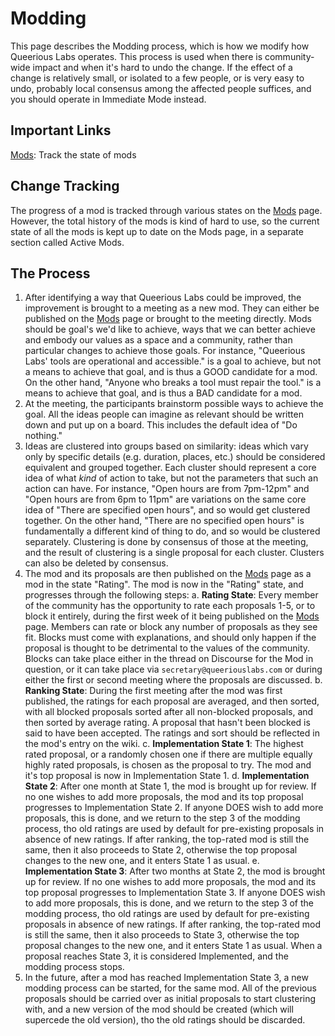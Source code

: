 <!-- TITLE: Modding -->
<!-- SUBTITLE: The process by which we modify how the space operates. -->

# Modding
This page describes the Modding process, which is how we modify how Queerious Labs operates. This process is used when there is community-wide impact and when it's hard to undo the change. If the effect of a change is relatively small, or isolated to a few people, or is very easy to undo, probably local consensus among the affected people suffices, and you should operate in Immediate Mode instead.

## Important Links
[Mods](/organization/mods): Track the state of mods

## Change Tracking
The progress of a mod is tracked through various states on the [Mods](/organization/mods) page. However, the total history of the mods is kind of hard to use, so the current state of all the mods is kept up to date on the Mods page, in a separate section called Active Mods.

## The Process
1. After identifying a way that Queerious Labs could be improved, the improvement is brought to a meeting as a new mod. They can either be published on the [Mods](/organization/mods) page or brought to the meeting directly. Mods should be goal's we'd like to achieve, ways that we can better achieve and embody our values as a space and a community, rather than particular changes to achieve those goals. For instance, "Queerious Labs' tools are operational and accessible." is a goal to achieve, but not a means to achieve that goal, and is thus a GOOD candidate for a mod. On the other hand, "Anyone who breaks a tool must repair the tool." is a means to achieve that goal, and is thus a BAD  candidate for a mod.
2. At the meeting, the participants brainstorm possible ways to achieve the goal. All the ideas people can imagine as relevant should be written down and put up on a board. This includes the default idea of "Do nothing."
3. Ideas are clustered into groups based on similarity: ideas which vary only by specific details (e.g. duration, places, etc.) should be considered equivalent and grouped together. Each cluster should represent a core idea of what *kind* of action to take, but not the parameters that such an action can have. For instance, "Open hours are from 7pm-12pm" and "Open hours are from 6pm to 11pm" are variations on the same core idea of "There are specified open hours", and so would get clustered together. On the other hand, "There are no specified open hours"  is fundamentally a different kind of thing to do, and so would be clustered separately. Clustering is done by consensus of those at the meeting, and the result of clustering is a single proposal for each cluster. Clusters can also be deleted by consensus.
4. The mod and its proposals are then published on the [Mods](/organization/mods) page as a mod in the state "Rating". The mod is now in the "Rating" state, and progresses through the following steps:
		a. **Rating State**: Every member of the community has the opportunity to rate each proposals 1-5, or to block it entirely, during the first week of it being published on the [Mods](/organization/mods) page. Members can rate or block any number of proposals as they see fit. Blocks must come with explanations, and should only happen if the proposal is thought to be detrimental to the values of the community. Blocks can take place either in the thread on Discourse for the Mod in question, or it can take place via `secretary@queeriouslabs.com` or during either the first or second meeting where the proposals are discussed.
		b. **Ranking State**: During the first meeting after the mod was first published, the ratings for each proposal are averaged, and then sorted, with all blocked proposals sorted after all non-blocked proposals, and then sorted by average rating. A proposal that hasn't been blocked is said to have been accepted. The ratings and sort should be reflected in the mod's entry on the wiki.
		c. **Implementation State 1**: The highest rated proposal, or a randomly chosen one if there are multiple equally highly rated proposals, is chosen as the proposal to try. The mod and it's top proposal is now in Implementation State 1.
		d. **Implementation State 2**: After one month at State 1, the mod is brought up for review. If no one wishes to add more proposals, the mod and its top proposal progresses to Implementation State 2. If anyone DOES wish to add more proposals, this is done, and we return to the step 3 of the modding process, tho old ratings are used by default for pre-existing proposals in absence of new ratings. If after ranking, the top-rated mod is still the same, then it also proceeds to State 2, otherwise the top proposal changes to the new one, and it enters State 1 as usual.
		e. **Implementation State 3**: After two months at State 2, the mod is brought up for review. If no one wishes to add more proposals, the mod and its top proposal progresses to Implementation State 3. If anyone DOES wish to add more proposals, this is done, and we return to the step 3 of the modding process, tho old ratings are used by default for pre-existing proposals in absence of new ratings. If after ranking, the top-rated mod is still the same, then it also proceeds to State 3, otherwise the top proposal changes to the new one, and it enters State 1 as usual. When a proposal reaches State 3, it is considered Implemented, and the modding process stops.
5. In the future, after a mod has reached Implementation State 3, a new modding process can be started, for the same mod. All of the previous proposals should be carried over as initial proposals to start clustering with, and a new version of the mod should be created (which will supercede the old version), tho the old ratings should be discarded.